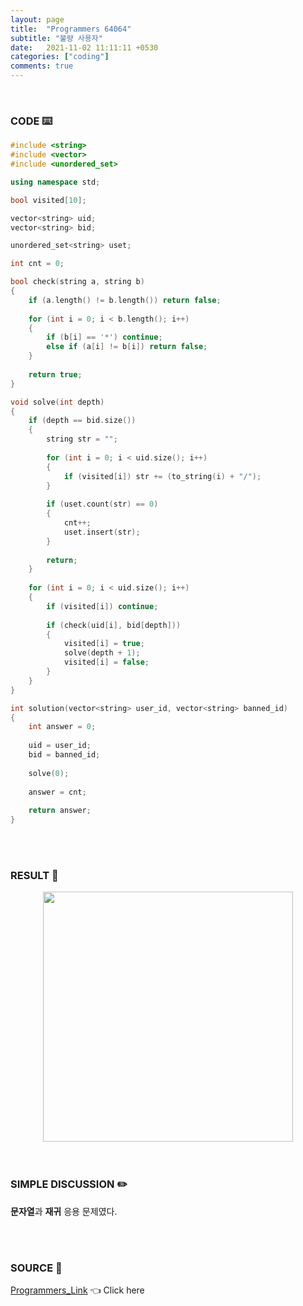 ```yaml
---
layout: page
title:  "Programmers 64064"
subtitle: "불량 사용자"
date:   2021-11-02 11:11:11 +0530
categories: ["coding"]
comments: true
---
```


<br>

### CODE ⌨️

```c++
#include <string>
#include <vector>
#include <unordered_set>

using namespace std;

bool visited[10];

vector<string> uid;
vector<string> bid;

unordered_set<string> uset;

int cnt = 0;

bool check(string a, string b)
{
    if (a.length() != b.length()) return false;
    
    for (int i = 0; i < b.length(); i++)
    {
        if (b[i] == '*') continue;
        else if (a[i] != b[i]) return false;
    }
    
    return true;
}

void solve(int depth)
{
    if (depth == bid.size())
    {
        string str = "";
        
        for (int i = 0; i < uid.size(); i++)
        {
            if (visited[i]) str += (to_string(i) + "/");
        }
        
        if (uset.count(str) == 0)
        {
            cnt++;
            uset.insert(str);
        }
        
        return;
    }
    
    for (int i = 0; i < uid.size(); i++)
    {
        if (visited[i]) continue;
        
        if (check(uid[i], bid[depth]))
        {
            visited[i] = true;
            solve(depth + 1);
            visited[i] = false;
        }
    }
}

int solution(vector<string> user_id, vector<string> banned_id)
{
    int answer = 0;
    
    uid = user_id;
    bid = banned_id;
    
    solve(0);
    
    answer = cnt;
    
    return answer;
}
```  

<br>
<br>

### RESULT 💛

<img src="{{ '/assets/programmers/p64064r.jpg' }}" style="width: 400px; height: auto; margin-left: auto; margin-right: auto; display: block;">  

<br>
<br>

### SIMPLE DISCUSSION ✏️

**문자열**과 **재귀** 응용 문제였다.  

<br>
<br>

### SOURCE 💎

[Programmers_Link][link] 👈 Click here  

<br>

<script src="https://utteranc.es/client.js"
        repo="DCherish/DCherish.github.io"
        issue-term="pathname"
        theme="boxy-light"
        crossorigin="anonymous"
        async>
</script>

[link]: https://programmers.co.kr/learn/courses/30/lessons/64064